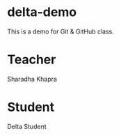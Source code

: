 # delta-demo
This is a demo for Git &amp; GitHub class.

# Teacher
Sharadha Khapra

# Student
Delta Student
